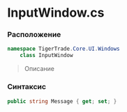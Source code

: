 
# InputWindow.cs
### Расположение
```csharp
namespace TigerTrade.Core.UI.Windows  
    class InputWindow
```

> Описание

### Синтаксис
```csharp
public string Message { get; set; }
```
